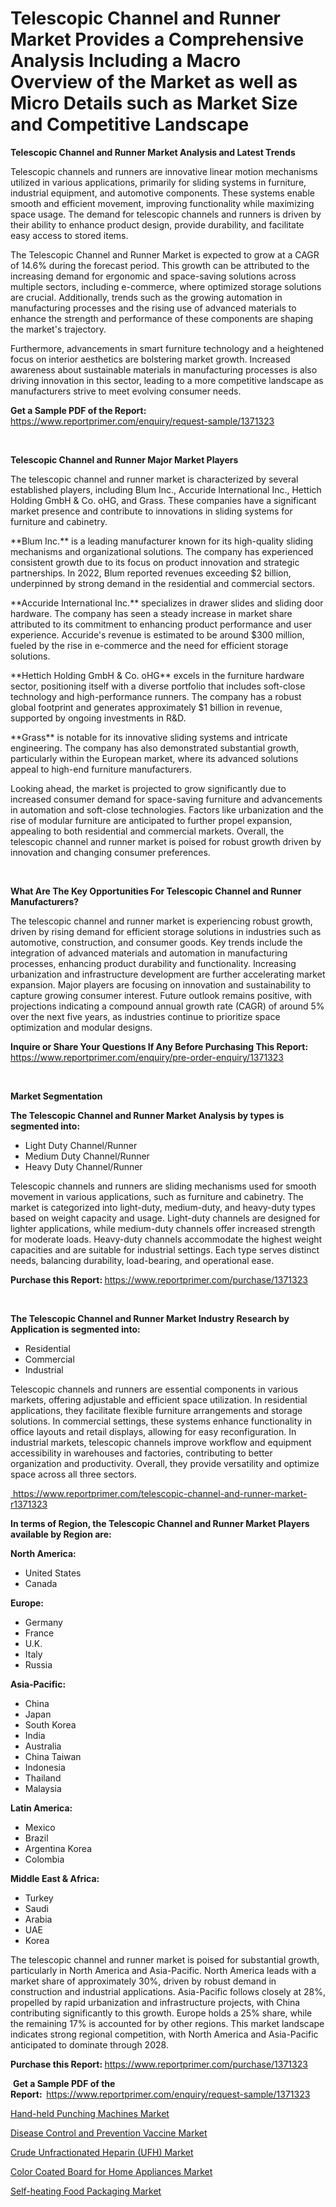 <p><h1>Telescopic Channel and Runner Market Provides a Comprehensive Analysis Including a Macro Overview of the Market as well as Micro Details such as Market Size and Competitive Landscape</h1></p><p><strong>Telescopic Channel and Runner Market Analysis and Latest Trends</strong></p>
<p><p>Telescopic channels and runners are innovative linear motion mechanisms utilized in various applications, primarily for sliding systems in furniture, industrial equipment, and automotive components. These systems enable smooth and efficient movement, improving functionality while maximizing space usage. The demand for telescopic channels and runners is driven by their ability to enhance product design, provide durability, and facilitate easy access to stored items.</p><p>The Telescopic Channel and Runner Market is expected to grow at a CAGR of 14.6% during the forecast period. This growth can be attributed to the increasing demand for ergonomic and space-saving solutions across multiple sectors, including e-commerce, where optimized storage solutions are crucial. Additionally, trends such as the growing automation in manufacturing processes and the rising use of advanced materials to enhance the strength and performance of these components are shaping the market's trajectory.</p><p>Furthermore, advancements in smart furniture technology and a heightened focus on interior aesthetics are bolstering market growth. Increased awareness about sustainable materials in manufacturing processes is also driving innovation in this sector, leading to a more competitive landscape as manufacturers strive to meet evolving consumer needs.</p></p>
<p><strong>Get a Sample PDF of the Report:&nbsp;</strong> <a href="https://www.reportprimer.com/enquiry/request-sample/1371323">https://www.reportprimer.com/enquiry/request-sample/1371323</a></p>
<p>&nbsp;</p>
<p><strong>Telescopic Channel and Runner Major Market Players</strong></p>
<p><p>The telescopic channel and runner market is characterized by several established players, including Blum Inc., Accuride International Inc., Hettich Holding GmbH & Co. oHG, and Grass. These companies have a significant market presence and contribute to innovations in sliding systems for furniture and cabinetry.</p><p>**Blum Inc.** is a leading manufacturer known for its high-quality sliding mechanisms and organizational solutions. The company has experienced consistent growth due to its focus on product innovation and strategic partnerships. In 2022, Blum reported revenues exceeding $2 billion, underpinned by strong demand in the residential and commercial sectors.</p><p>**Accuride International Inc.** specializes in drawer slides and sliding door hardware. The company has seen a steady increase in market share attributed to its commitment to enhancing product performance and user experience. Accuride's revenue is estimated to be around $300 million, fueled by the rise in e-commerce and the need for efficient storage solutions.</p><p>**Hettich Holding GmbH & Co. oHG** excels in the furniture hardware sector, positioning itself with a diverse portfolio that includes soft-close technology and high-performance runners. The company has a robust global footprint and generates approximately $1 billion in revenue, supported by ongoing investments in R&D.</p><p>**Grass** is notable for its innovative sliding systems and intricate engineering. The company has also demonstrated substantial growth, particularly within the European market, where its advanced solutions appeal to high-end furniture manufacturers.</p><p>Looking ahead, the market is projected to grow significantly due to increased consumer demand for space-saving furniture and advancements in automation and soft-close technologies. Factors like urbanization and the rise of modular furniture are anticipated to further propel expansion, appealing to both residential and commercial markets. Overall, the telescopic channel and runner market is poised for robust growth driven by innovation and changing consumer preferences.</p></p>
<p>&nbsp;</p>
<p><strong>What Are The Key Opportunities For Telescopic Channel and Runner Manufacturers?</strong></p>
<p><p>The telescopic channel and runner market is experiencing robust growth, driven by rising demand for efficient storage solutions in industries such as automotive, construction, and consumer goods. Key trends include the integration of advanced materials and automation in manufacturing processes, enhancing product durability and functionality. Increasing urbanization and infrastructure development are further accelerating market expansion. Major players are focusing on innovation and sustainability to capture growing consumer interest. Future outlook remains positive, with projections indicating a compound annual growth rate (CAGR) of around 5% over the next five years, as industries continue to prioritize space optimization and modular designs.</p></p>
<p><strong>Inquire or Share Your Questions If Any Before Purchasing This Report:</strong> <a href="https://www.reportprimer.com/enquiry/pre-order-enquiry/1371323">https://www.reportprimer.com/enquiry/pre-order-enquiry/1371323</a></p>
<p>&nbsp;</p>
<p><strong>Market Segmentation</strong></p>
<p><strong>The Telescopic Channel and Runner Market Analysis by types is segmented into:</strong></p>
<p><ul><li>Light Duty Channel/Runner</li><li>Medium Duty Channel/Runner</li><li>Heavy Duty Channel/Runner</li></ul></p>
<p><p>Telescopic channels and runners are sliding mechanisms used for smooth movement in various applications, such as furniture and cabinetry. The market is categorized into light-duty, medium-duty, and heavy-duty types based on weight capacity and usage. Light-duty channels are designed for lighter applications, while medium-duty channels offer increased strength for moderate loads. Heavy-duty channels accommodate the highest weight capacities and are suitable for industrial settings. Each type serves distinct needs, balancing durability, load-bearing, and operational ease.</p></p>
<p><strong>Purchase this Report:&nbsp;</strong><a href="https://www.reportprimer.com/purchase/1371323">https://www.reportprimer.com/purchase/1371323</a></p>
<p>&nbsp;</p>
<p><strong>The Telescopic Channel and Runner Market Industry Research by Application is segmented into:</strong></p>
<p><ul><li>Residential</li><li>Commercial</li><li>Industrial</li></ul></p>
<p><p>Telescopic channels and runners are essential components in various markets, offering adjustable and efficient space utilization. In residential applications, they facilitate flexible furniture arrangements and storage solutions. In commercial settings, these systems enhance functionality in office layouts and retail displays, allowing for easy reconfiguration. In industrial markets, telescopic channels improve workflow and equipment accessibility in warehouses and factories, contributing to better organization and productivity. Overall, they provide versatility and optimize space across all three sectors.</p></p>
<p><a href="https://www.reportprimer.com/telescopic-channel-and-runner-market-r1371323">&nbsp;https://www.reportprimer.com/telescopic-channel-and-runner-market-r1371323</a></p>
<p><strong>In terms of Region, the Telescopic Channel and Runner Market Players available by Region are:</strong></p>
<p>
    <p> <strong> North America: </strong>
        <ul>
            <li>United States</li>
            <li>Canada</li>
        </ul>
        </p> 
    <p> <strong> Europe: </strong>
        <ul>
            <li>Germany</li>
            <li>France</li>
            <li>U.K.</li>
            <li>Italy</li>
            <li>Russia</li>
        </ul>
        </p> 
    <p> <strong> Asia-Pacific: </strong>
        <ul>
            <li>China</li>
            <li>Japan</li>
            <li>South Korea</li>
            <li>India</li>
            <li>Australia</li>
            <li>China Taiwan</li>
            <li>Indonesia</li>
            <li>Thailand</li>
            <li>Malaysia</li>
        </ul>
        </p> 
    <p> <strong> Latin America: </strong>
        <ul>
            <li>Mexico</li>
            <li>Brazil</li>
            <li>Argentina Korea</li>
            <li>Colombia</li>
        </ul>
        </p> 
    <p> <strong> Middle East & Africa: </strong>
        <ul>
            <li>Turkey</li>
            <li>Saudi</li>
            <li>Arabia</li>
            <li>UAE</li>
            <li>Korea</li>
        </ul>
    </p>
    </p>
<p><p>The telescopic channel and runner market is poised for substantial growth, particularly in North America and Asia-Pacific. North America leads with a market share of approximately 30%, driven by robust demand in construction and industrial applications. Asia-Pacific follows closely at 28%, propelled by rapid urbanization and infrastructure projects, with China contributing significantly to this growth. Europe holds a 25% share, while the remaining 17% is accounted for by other regions. This market landscape indicates strong regional competition, with North America and Asia-Pacific anticipated to dominate through 2028.</p></p>
<p><strong>Purchase this Report: </strong><a href="https://www.reportprimer.com/purchase/1371323">https://www.reportprimer.com/purchase/1371323</a></p>
<p>&nbsp;<strong>Get a Sample PDF of the Report:&nbsp;&nbsp;</strong><a href="https://www.reportprimer.com/enquiry/request-sample/1371323">https://www.reportprimer.com/enquiry/request-sample/1371323</a></p>
<p><strong></strong></p>
<p><p><a href="https://medium.com/@aecyiyrl93/global-hand-held-punching-machines-market-by-product-type-by-application-by-region-and-companies-c3116d570c1e?postPublishedType=repub">Hand-held Punching Machines Market</a></p><p><a href="https://www.linkedin.com/pulse/disease-control-prevention-vaccine-market-outlook-share-analysis-jigac?trackingId=CEYU6UH8TUSkKvx457HAbg%3D%3D">Disease Control and Prevention Vaccine Market</a></p><p><a href="https://issuu.com/reportprime-2/docs/crude-unfractionated-heparin-ufh-ma_a82f5269509c45">Crude Unfractionated Heparin (UFH) Market</a></p><p><a href="https://issuu.com/reportprime-2/docs/color-coated-board-for-home-applian_54e21eaa74c9da">Color Coated Board for Home Appliances Market</a></p><p><a href="https://github.com/sumonsky0m/Market-Research-Report-List-1/blob/main/self-heating-food-packaging-market.md">Self-heating Food Packaging Market</a></p></p>